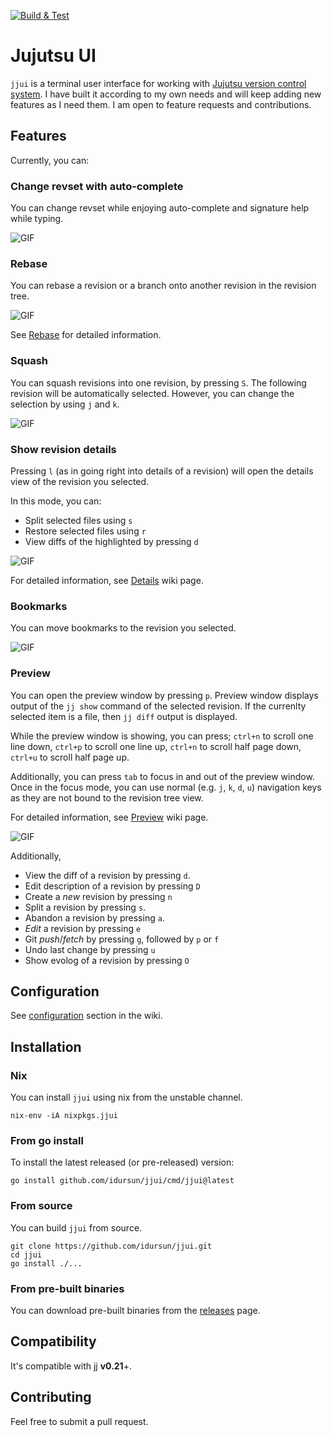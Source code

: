 [![Build & Test](https://github.com/idursun/jjui/actions/workflows/go.yml/badge.svg)](https://github.com/idursun/jjui/actions/workflows/go.yml)

# Jujutsu UI

`jjui` is a terminal user interface for working with [Jujutsu version control system](https://github.com/jj-vcs/jj). I have built it according to my own needs and will keep adding new features as I need them. I am open to feature requests and contributions.

## Features

Currently, you can:

### Change revset with auto-complete
You can change revset while enjoying auto-complete and signature help while typing.

![GIF](https://github.com/idursun/jjui/wiki/gifs/jjui_revset.gif)

### Rebase
You can rebase a revision or a branch onto another revision in the revision tree.

![GIF](https://github.com/idursun/jjui/wiki/gifs/jjui_rebase.gif)

See [Rebase](https://github.com/idursun/jjui/wiki/Rebase) for detailed information.

### Squash
You can squash revisions into one revision, by pressing `S`. The following revision will be automatically selected. However, you can change the selection by using `j` and `k`.

![GIF](https://github.com/idursun/jjui/wiki/gifs/jjui_squash.gif)

### Show revision details

Pressing `l` (as in going right into details of a revision) will open the details view of the revision you selected.

In this mode, you can:
- Split selected files using `s`
- Restore selected files using `r`
- View diffs of the highlighted by pressing `d`

![GIF](https://github.com/idursun/jjui/wiki/gifs/jjui_details_diff.gif)

For detailed information, see [Details](https://github.com/idursun/jjui/wiki/Details) wiki page.

### Bookmarks
You can move bookmarks to the revision you selected.

![GIF](https://github.com/idursun/jjui/wiki/gifs/jjui_bookmarks.gif)

### Preview
You can open the preview window by pressing `p`. Preview window displays output of the `jj show` command of the selected revision. If the currenlty selected item is a file, then `jj diff` output is displayed. 

While the preview window is showing, you can press; `ctrl+n` to scroll one line down, `ctrl+p` to scroll one line up, `ctrl+n` to scroll half page down, `ctrl+u` to scroll half page up. 

Additionally, you can press `tab` to focus in and out of the preview window. Once in the focus mode, you can use normal (e.g. `j`, `k`, `d`, `u`) navigation keys as they are not bound to the revision tree view. 

For detailed information, see [Preview](https://github.com/idursun/jjui/wiki/Preview) wiki page.

![GIF](https://github.com/idursun/jjui/wiki/gifs/jjui_preview.gif)

Additionally,
* View the diff of a revision by pressing `d`.
* Edit description of a revision by pressing `D`
* Create a _new_ revision by pressing `n`
* Split a revision by pressing `s`.
* Abandon a revision by pressing `a`.
* _Edit_ a revision by pressing `e`
* Git _push_/_fetch_ by pressing `g`, followed by `p` or `f`
* Undo last change by pressing `u`
* Show evolog of a revision by pressing `O`

## Configuration

See [configuration](https://github.com/idursun/jjui/wiki/Configuration) section in the wiki.

## Installation

### Nix

You can install `jjui` using nix from the unstable channel.

```shell
nix-env -iA nixpkgs.jjui
```

### From go install

To install the latest released (or pre-released) version:

```shell
go install github.com/idursun/jjui/cmd/jjui@latest
```

### From source

You can build `jjui` from source.

```shell
git clone https://github.com/idursun/jjui.git
cd jjui
go install ./...
```


### From pre-built binaries
You can download pre-built binaries from the [releases](https://github.com/idursun/jjui/releases) page.

## Compatibility

It's compatible with jj **v0.21**+.

## Contributing

Feel free to submit a pull request.

